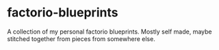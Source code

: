 # factorio-blueprints
A collection of my personal factorio blueprints. Mostly self made, maybe stitched together from pieces from somewhere else.
